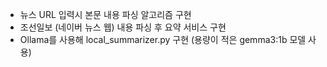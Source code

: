* 뉴스 URL 입력시 본문 내용 파싱 알고리즘 구현
* 조선일보 (네이버 뉴스 웹) 내용 파싱 후 요약 서비스 구현
* Ollama를 사용해 local_summarizer.py 구현 (용량이 적은 gemma3:1b 모델 사용)
